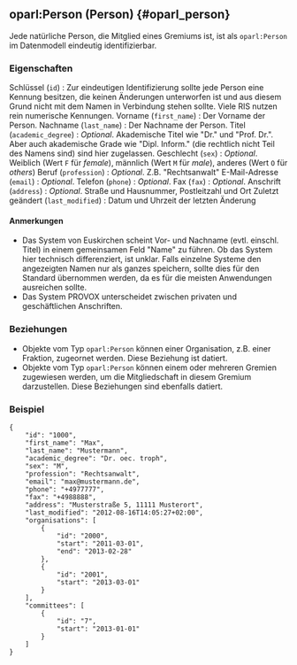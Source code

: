 oparl:Person (Person)  {#oparl_person}
--------------------

Jede natürliche Person, die Mitglied eines Gremiums ist, ist als `oparl:Person` im 
Datenmodell eindeutig identifizierbar.

### Eigenschaften ###

Schlüssel (`id`)
:   Zur eindeutigen Identifizierung sollte jede Person eine Kennung besitzen, 
    die keinen Änderungen unterworfen ist und aus diesem Grund nicht mit dem 
    Namen in Verbindung stehen sollte. Viele RIS nutzen rein numerische 
    Kennungen.
Vorname (`first_name`)
:   Der Vorname der Person.
Nachname (`last_name`)
:   Der Nachname der Person.
Titel (`academic_degree`)
:   _Optional_. Akademische Titel wie "Dr." und "Prof. Dr.". Aber auch akademische Grade wie "Dipl. Inform." (die rechtlich nicht Teil des Namens sind) sind hier zugelassen.
Geschlecht (`sex`)
:   _Optional_. Weiblich (Wert `F` für _female_), männlich (Wert `M`
    für _male_), anderes (Wert `O` für _others_)
Beruf (`profession`)
:   _Optional_. Z.B. "Rechtsanwalt"
E-Mail-Adresse (`email`)
:   _Optional_.
Telefon (`phone`)
:   _Optional_.
Fax (`fax`)
:   _Optional_.
Anschrift (`address`)
:   _Optional_. Straße und Hausnummer, Postleitzahl und Ort
Zuletzt geändert (`last_modified`)
:   Datum und Uhrzeit der letzten Änderung


#### Anmerkungen ####

* Das System von Euskirchen scheint Vor- und Nachname (evtl. einschl. Titel) 
in einem gemeinsamen Feld "Name" zu führen. Ob das System hier technisch 
differenziert, ist unklar. Falls einzelne Systeme den angezeigten Namen nur 
als ganzes speichern, sollte dies für den Standard übernommen werden, da es 
für die meisten Anwendungen ausreichen sollte.
* Das System PROVOX unterscheidet zwischen privaten und geschäftlichen 
Anschriften.


### Beziehungen ###

* Objekte vom Typ `oparl:Person` können einer Organisation, z.B. einer Fraktion, 
zugeornet werden. Diese Beziehung ist datiert.
* Objekte vom Typ `oparl:Person` können einem oder mehreren Gremien zugewiesen 
werden, um die Mitgliedschaft in diesem Gremium darzustellen. Diese 
Beziehungen sind ebenfalls datiert.

### Beispiel ###

~~~~~  {#person_ex1 .json}
{
    "id": "1000",
    "first_name": "Max",
    "last_name": "Mustermann",
    "academic_degree": "Dr. oec. troph",
    "sex": "M",
    "profession": "Rechtsanwalt",
    "email": "max@mustermann.de",
    "phone": "+4977777",
    "fax": "+4988888",
    "address": "Musterstraße 5, 11111 Musterort",
    "last_modified": "2012-08-16T14:05:27+02:00",
    "organisations": [
        {
            "id": "2000",
            "start": "2011-03-01",
            "end": "2013-02-28"
        },
        {
            "id": "2001",
            "start": "2013-03-01"
        }
    ],
    "committees": [
        {
            "id": "7",
            "start": "2013-01-01"
        }
    ]
}
~~~~~

